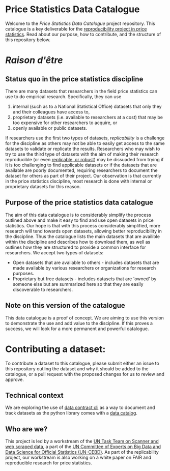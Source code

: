 # Price Statistics Data Catalogue

Welcome to the *Price Statistics Data Catalogue* project repository. This catalogue is a key deliverable for the [reproducibility project in price statistics](https://github.com/UN-Task-Team-for-Scanner-Data/reproducibility-project). Read about our purpose, how to contribute, and the structure of this repository below.

# *Raison d'être*

## Status quo in the price statistics discipline

There are many datasets that researchers in the field price statistics can use to do empirical research. Specifically, they can use

1.  internal (such as to a National Statistical Office) datasets that only they and their colleagues have access to,
2.  proprietary datasets (i.e. available to researchers at a cost) that may be too expensive for other researchers to acquire, or
3.  openly available or public datasets.

If researchers use the first two types of datasets, *replicability* is a challenge for the discipline as others may not be able to easily get access to the same datasets to validate or replicate the results. Researchers who may wish to try to use the third type of datasets with the aim of making their research reproducible (or even [replicable, or robust](https://book.the-turing-way.org/reproducible-research/overview/overview-definitions#table-of-definitions-for-reproducibility)) may be dissuaded from trying if it is too challenging to find applicable datasets or if the datasets that are available are poorly documented, requiring researchers to document the dataset for others as part of their project. Our observation is that currently in the price statistics discipline, most research is done with internal or proprietary datasets for this reason.

## Purpose of the price statistics data catalogue

The aim of this data catalogue is to considerably simplify the process outlined above and make it easy to find and use open datasets in price statistics. Our hope is that with this process considerably simplified, more research will tend towards open datasets, allowing better reproducibility in the discipline. Thus the catalogue lists the main datasets that are availible within the discipline and describes how to download them, as well as outlines how they are structured to provide a common interface for researchers. We accept two types of datasets:

-   Open datasets that are available to others - includes datasets that are made available by various researchers or organizations for research purposes.
-   Proprietary but free datasets - includes datasets that are 'owned' by someone else but are summarized here so that they are easily discoverable to researchers.

## Note on this version of the catalogue

This data catalogue is a proof of concept. We are aiming to use this version to demonstrate the use and add value to the discipline. If this proves a success, we will look for a more permanent and powerful catalogue.

# Contributing a dataset:

To contribute a dataset to this catalogue, please submit either an issue to this repository outling the dataset and why it should be added to the catalogue, or a pull request with the proposed changes for us to review and approve.

## Technical context

We are exploring the use of [data contract cli](https://cli.datacontract.com/) as a way to document and track datasets as the python library comes with a [data catalog](https://datacontract.com/examples/index.html).

## Who are we?

This project is led by a workstream of the [UN Task Team on Scanner and web scraped data](https://unstats.un.org/bigdata/task-teams/scanner/index.cshtml), a part of the [UN Committee of Experts on Big Data and Data Science for Official Statistics (UN-CEBD)](https://unstats.un.org/bigdata/about/index.cshtml). As part of the replicability project, our workstream is also working on a white paper on FAIR and reproducible research for price statistics.